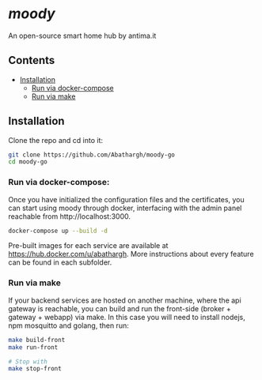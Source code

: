 # *moody*

An open-source smart home hub by antima.it

## Contents

- [Installation](#installation)
    - [Run via docker-compose](#run-via-docker-compose)
    - [Run via make](#run-via-make)
## Installation

Clone the repo and cd into it:

```bash
git clone https://github.com/Abathargh/moody-go
cd moody-go
```

### Run via docker-compose:

Once you have initialized the configuration files and the certificates, you can start using moody through docker,
interfacing with the admin panel reachable from http://localhost:3000.

```bash
docker-compose up --build -d
```


Pre-built images for each service are available at https://hub.docker.com/u/abathargh.
More instructions about every feature can be found in each subfolder.


### Run via make

If your backend services are hosted on another machine, where the api gateway is reachable, you can build and run
the front-side (broker + gateway + webapp) via make. In this case you will need to install nodejs, npm mosquitto and
golang, then run:

```bash
make build-front
make run-front

# Stop with
make stop-front
```